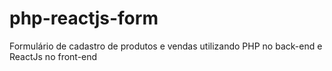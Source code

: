 # php-reactjs-form
Formulário de cadastro de produtos e vendas utilizando PHP no back-end e ReactJs no front-end
